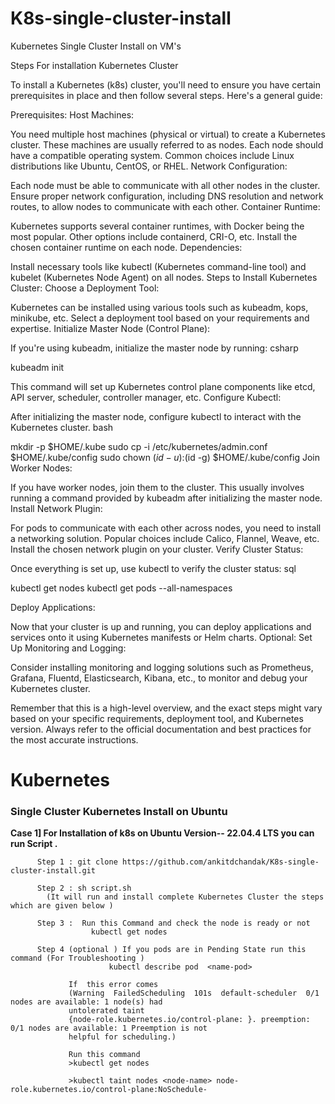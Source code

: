 # K8s-single-cluster-install
Kubernetes Single Cluster Install on VM's 

Steps For installation Kubernetes Cluster 

To install a Kubernetes (k8s) cluster, you'll need to ensure you have certain prerequisites in place and then follow several steps. Here's a general guide:

Prerequisites:
Host Machines:

You need multiple host machines (physical or virtual) to create a Kubernetes cluster. These machines are usually referred to as nodes.
Each node should have a compatible operating system. Common choices include Linux distributions like Ubuntu, CentOS, or RHEL.
Network Configuration:

Each node must be able to communicate with all other nodes in the cluster.
Ensure proper network configuration, including DNS resolution and network routes, to allow nodes to communicate with each other.
Container Runtime:

Kubernetes supports several container runtimes, with Docker being the most popular. Other options include containerd, CRI-O, etc.
Install the chosen container runtime on each node.
Dependencies:

Install necessary tools like kubectl (Kubernetes command-line tool) and kubelet (Kubernetes Node Agent) on all nodes.
Steps to Install Kubernetes Cluster:
Choose a Deployment Tool:

Kubernetes can be installed using various tools such as kubeadm, kops, minikube, etc.
Select a deployment tool based on your requirements and expertise.
Initialize Master Node (Control Plane):

If you're using kubeadm, initialize the master node by running:
csharp

kubeadm init

This command will set up Kubernetes control plane components like etcd, API server, scheduler, controller manager, etc.
Configure Kubectl:

After initializing the master node, configure kubectl to interact with the Kubernetes cluster.
bash

mkdir -p $HOME/.kube
sudo cp -i /etc/kubernetes/admin.conf $HOME/.kube/config
sudo chown $(id -u):$(id -g) $HOME/.kube/config
Join Worker Nodes:

If you have worker nodes, join them to the cluster. This usually involves running a command provided by kubeadm after initializing the master node.
Install Network Plugin:

For pods to communicate with each other across nodes, you need to install a networking solution.
Popular choices include Calico, Flannel, Weave, etc. Install the chosen network plugin on your cluster.
Verify Cluster Status:

Once everything is set up, use kubectl to verify the cluster status:
sql

kubectl get nodes
kubectl get pods --all-namespaces

Deploy Applications:

Now that your cluster is up and running, you can deploy applications and services onto it using Kubernetes manifests or Helm charts.
Optional: Set Up Monitoring and Logging:

Consider installing monitoring and logging solutions such as Prometheus, Grafana, Fluentd, Elasticsearch, Kibana, etc., to monitor and debug your Kubernetes cluster.

Remember that this is a high-level overview, and the exact steps might vary based on your specific requirements, deployment tool, and Kubernetes version. Always refer to the official documentation and best practices for the most accurate instructions.


# Kubernetes
### **Single Cluster Kubernetes  Install on Ubuntu** 

**Case 1] For Installation of k8s  on Ubuntu Version-- 22.04.4 LTS   you can run Script .**
            
          Step 1 : git clone https://github.com/ankitdchandak/K8s-single-cluster-install.git
 
          Step 2 : sh script.sh
            (It will run and install complete Kubernetes Cluster the steps which are given below ) 
          
          Step 3 :  Run this Command and check the node is ready or not 
                      kubectl get nodes

          Step 4 (optional ) If you pods are in Pending State run this command (For Troubleshooting )
                          kubectl describe pod  <name-pod>
                  
                 If  this error comes
                 (Warning  FailedScheduling  101s  default-scheduler  0/1 nodes are available: 1 node(s) had 
                 untolerated taint 
                 {node-role.kubernetes.io/control-plane: }. preemption: 0/1 nodes are available: 1 Preemption is not 
                 helpful for scheduling.)
                     
                 Run this command 
                 >kubectl get nodes

                 >kubectl taint nodes <node-name> node-role.kubernetes.io/control-plane:NoSchedule-
